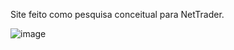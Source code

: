 Site feito como pesquisa conceitual para NetTrader. 

![image](https://user-images.githubusercontent.com/91551542/236494715-d8465ebe-b065-45ad-9d0f-2978dc647907.png)
